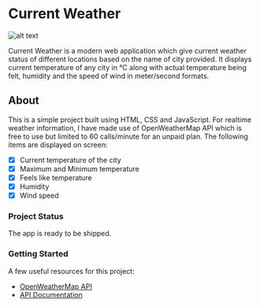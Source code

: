 # Current Weather

![alt text]()

Current Weather is a modern web application which give current weather status of different locations based on the name of city provided. It displays current temperature of any city in °C along with actual temperature being felt, humidity and the speed of wind in meter/second formats.

## About
This is a simple project built using HTML, CSS and JavaScript. For realtime weather information, I have made use of OpenWeatherMap API which is free to use but limited to 60 calls/minute for an unpaid plan.
The following items are displayed on screen:
- [x] Current temperature of the city
- [x] Maximum and Minimum temperature
- [X] Feels like temperature
- [X] Humidity
- [X] Wind speed

### Project Status
The app is ready to be shipped.

### Getting Started

A few useful resources for this project:

- [OpenWeatherMap API](https://openweathermap.org/)
- [API Documentation](https://openweathermap.org/current)